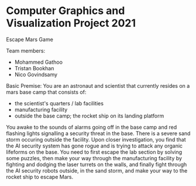 # Computer Graphics and Visualization Project 2021

Escape Mars Game

Team members:
- Mohammed Gathoo
- Tristan Bookhan
- Nico Govindsamy

Basic Premise:
You are an astronaut and scientist that currently resides on a mars base camp that consists of:
- the scientist's quarters / lab facilities
- manufacturing facility
- outside the base camp; the rocket ship on its landing platform

You awake to the sounds of alarms going off in the base camp and red flashing lights signalling a
security threat in the base. There is a severe sand storm occuring outside the facility. Upon closer
investigation, you find that the AI security system has gone rogue and is trying to attack any organic
lifeforms on the base. You need to first escape the lab section by solving some puzzles, then make
your way through the manufacturing facility by fighting and dodging the laser turrets on the walls, and finally
fight through the AI security robots outside, in the sand storm, and make your way to the rocket ship to escape
Mars.
